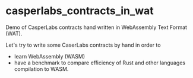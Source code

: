 # casperlabs_contracts_in_wat
Demo of CasperLabs contracts hand written in WebAssembly Text Format (WAT).

Let's try to write some CaserLabs contracts by hand in order to
- learn WebAssembly (WASM)
- have a benchmark to compare efficiency of Rust and other languages compilation to WASM.
